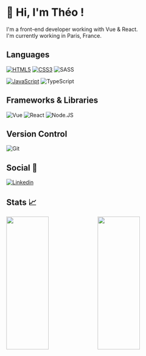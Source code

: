 # 👋 Hi, I'm Théo !

I'm a front-end developer working with Vue & React.\
I'm currently working in Paris, France.

## Languages

[![HTML5](https://img.shields.io/badge/-HTML5-%2320232a.svg?style=for-the-badge&logo=html5&logoColor=#DD4B25)](https://github.com/TheoBernard97?tab=repositories&q=&type=&language=html)
[![CSS3](https://img.shields.io/badge/-CSS3-%2320232a.svg?style=for-the-badge&logo=css3&logoColor=blue)](https://github.com/TheoBernard97?tab=repositories&q=&type=&language=css)
![SASS](https://img.shields.io/badge/SASS-%2320232a.svg?style=for-the-badge&logo=SASS&logoColor=#C76293)

[![JavaScript](https://img.shields.io/badge/JAVASCRIPT-%2320232a.svg?style=for-the-badge&logo=javascript&logoColor=F7DF1E)](https://github.com/TheoBernard97?tab=repositories&q=&type=&language=javascript)
![TypeScript](https://img.shields.io/badge/TYPESCRIPT-%2320232a.svg?style=for-the-badge&logo=typescript&logoColor=#2F74C0)



## Frameworks & Libraries

![Vue](https://img.shields.io/badge/-Vue-%2320232a.svg?style=for-the-badge&logo=vue.js)
![React](https://img.shields.io/badge/react-%2320232a.svg?style=for-the-badge&logo=react&logoColor=%2361DAFB)
![Node.JS](https://img.shields.io/badge/NODE.JS-%2320232a.svg?style=for-the-badge&logo=node.js&logoColor=#73AA60)

## Version Control

![Git](https://img.shields.io/badge/git-%2320232a.svg?style=for-the-badge&logo=git&logoColor=#E84521)

## Social 👥

[![Linkedin](https://img.shields.io/badge/-Théo%20Bernard-%2320232a.svg?style=for-the-badge&logo=Linkedin)](https://www.linkedin.com/in/theo-bernard/) 

## Stats 📈

<img align="left" width="47%" height="350px" src="https://github-readme-stats.vercel.app/api?username=TheoBernard97&hide=stars&show_icons=true&theme=blueberry&count_private=true" />

<img align="left" width="47%" height="350px" src="https://github-readme-stats.vercel.app/api/top-langs/?username=TheoBernard97&layout=compact&theme=blueberry" />  
